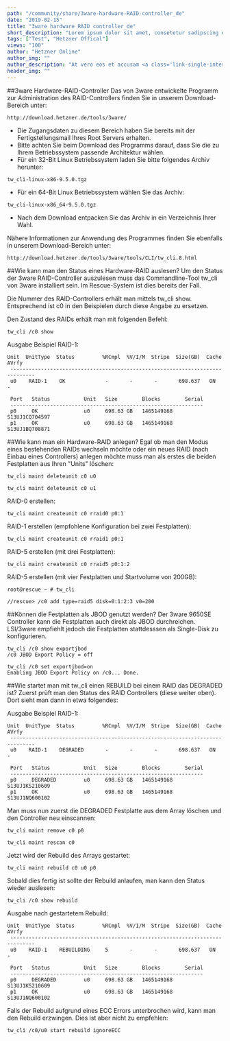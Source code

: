 ```yaml
---
path: "/community/share/3ware-hardware-RAID-controller_de"
date: "2019-02-15"
title: "3ware hardware RAID controller_de"
short_description: "Lorem ipsum dolor sit amet, consetetur sadipscing elitr, sed diam nonumy eirmod tempor invidunt ut labore et dolore magna aliquyam erat, sed diam voluptua."
tags: ["Test", "Hetzner Offical"]
views: "100"
author: "Hetzner Online"
author_img: ""
author_description: "At vero eos et accusam <a class='link-single-internal' href='#'>Link</a> et justo duo dolores et ea rebum. Stet clita kasd gubergren, no sea takimata sanctus est Lorem ipsum dolor sit amet. Lorem ipsum dolor sit amet, consetetur  <a class='link-single-external' href='#'>Github</a>  sadipscing elitr, sed diam nonumy eirmod tempor"
header_img: ""     
---
```


##3ware Hardware-RAID-Controller
Das von 3ware entwickelte Programm zur Administration des RAID-Controllers finden Sie in unserem Download-Bereich unter:

`http://download.hetzner.de/tools/3ware/`

* Die Zugangsdaten zu diesem Bereich haben Sie bereits mit der Fertigstellungsmail Ihres Root Servers erhalten.
* Bitte achten Sie beim Download des Programms darauf, dass Sie die zu Ihrem Betriebssystem passende Architektur wählen.
* Für ein 32-Bit Linux Betriebssystem laden Sie bitte folgendes Archiv herunter:

`tw_cli-linux-x86-9.5.0.tgz`

* Für ein 64-Bit Linux Betriebssystem wählen Sie das Archiv:

`tw_cli-linux-x86_64-9.5.0.tgz`

* Nach dem Download entpacken Sie das Archiv in ein Verzeichnis Ihrer Wahl.

Nähere Informationen zur Anwendung des Programmes finden Sie ebenfalls in unserem Download-Bereich unter:

`http://download.hetzner.de/tools/3ware/tools/CLI/tw_cli.8.html`

##Wie kann man den Status eines Hardware-RAID auslesen?
Um den Status der 3ware RAID-Controller auszulesen muss das Commandline-Tool tw_cli von 3ware installiert sein. Im Rescue-System ist dies bereits der Fall.

Die Nummer des RAID-Controllers erhält man mittels tw_cli show. Entsprechend ist c0 in den Beispielen durch diese Angabe zu ersetzen.

Den Zustand des RAIDs erhält man mit folgenden Befehl:

`tw_cli /c0 show`

Ausgabe Beispiel RAID-1:

```
Unit  UnitType  Status         %RCmpl  %V/I/M  Stripe  Size(GB)  Cache  AVrfy
 ------------------------------------------------------------------------------
 u0    RAID-1    OK             -       -       -       698.637   ON     -

 Port   Status           Unit   Size        Blocks        Serial
 ---------------------------------------------------------------
 p0     OK               u0     698.63 GB   1465149168    S13UJ1CQ704597
 p1     OK               u0     698.63 GB   1465149168    S13UJ1BQ708871
```
 
##Wie kann man ein Hardware-RAID anlegen?
Egal ob man den Modus eines bestehenden RAIDs wechseln möchte oder ein neues RAID (nach Einbau eines Controllers) anlegen möchte muss man als erstes die beiden Festplatten aus Ihren "Units" löschen:

`tw_cli maint deleteunit c0 u0`

`tw_cli maint deleteunit c0 u1`

RAID-0 erstellen:

`tw_cli maint createunit c0 rraid0 p0:1`

RAID-1 erstellen (empfohlene Konfiguration bei zwei Festplatten):

`tw_cli maint createunit c0 rraid1 p0:1`

RAID-5 erstellen (mit drei Festplatten):

`tw_cli maint createunit c0 rraid5 p0:1:2`

RAID-5 erstellen (mit vier Festplatten und Startvolume von 200GB):

`root@rescue ~ # tw_cli`

`//rescue> /c0 add type=raid5 disk=0:1:2:3 v0=200`

##Können die Festplatten als JBOD genutzt werden?
Der 3ware 9650SE Controller kann die Festplatten auch direkt als JBOD durchreichen. LSI/3ware empfiehlt jedoch die Festplatten stattdesssen als Single-Disk zu konfigurieren.

```
tw_cli /c0 show exportjbod
/c0 JBOD Export Policy = off
```
```
tw_cli /c0 set exportjbod=on
Enabling JBOD Export Policy on /c0... Done.
```

##Wie startet man mit tw_cli einen REBUILD bei einem RAID das DEGRADED ist?
Zuerst prüft man den Status des RAID Controllers (diese weiter oben). Dort sieht man dann in etwa folgendes:

Ausgabe Beispiel RAID-1:

```
Unit  UnitType  Status         %RCmpl  %V/I/M  Stripe  Size(GB)  Cache  AVrfy
 ------------------------------------------------------------------------------
 u0    RAID-1    DEGRADED       -       -       -       698.637   ON     -

 Port   Status           Unit   Size        Blocks        Serial
 ---------------------------------------------------------------
 p0     DEGRADED         u0     698.63 GB   1465149168    S13UJ1KS210609
 p1     OK               u0     698.63 GB   1465149168    S13UJ1NQ600102
```
 
Man muss nun zuerst die DEGRADED Festplatte aus dem Array löschen und den Controller neu einscannen:

`tw_cli maint remove c0 p0`

`tw_cli maint rescan c0`

Jetzt wird der Rebuild des Arrays gestartet:

`tw_cli maint rebuild c0 u0 p0`

Sobald dies fertig ist sollte der Rebuild anlaufen, man kann den Status wieder auslesen:

`tw_cli /c0 show rebuild`

Ausgabe nach gestartetem Rebuild:

```
Unit  UnitType  Status         %RCmpl  %V/I/M  Stripe  Size(GB)  Cache  AVrfy
 ------------------------------------------------------------------------------
 u0    RAID-1    REBUILDING     5       -       -       698.637   ON     -

 Port   Status           Unit   Size        Blocks        Serial
 ---------------------------------------------------------------
 p0     DEGRADED         u0     698.63 GB   1465149168    S13UJ1KS210609
 p1     OK               u0     698.63 GB   1465149168    S13UJ1NQ600102
```

Falls der Rebuild aufgrund eines ECC Errors unterbrochen wird, kann man den Rebuild erzwingen. Dies ist aber nicht zu empfehlen:

`tw_cli /c0/u0 start rebuild ignoreECC`
